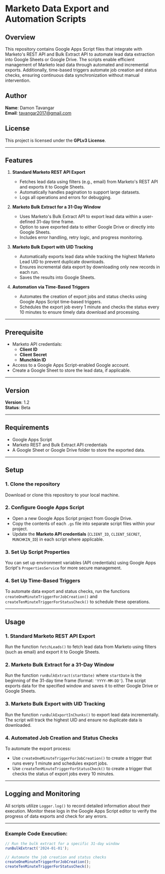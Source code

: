 # Marketo Data Export and Automation Scripts

## Overview

This repository contains Google Apps Script files that integrate with Marketo's REST API and Bulk Extract API to automate lead data extraction into Google Sheets or Google Drive. The scripts enable efficient management of Marketo lead data through automated and incremental exports. Additionally, time-based triggers automate job creation and status checks, ensuring continuous data synchronization without manual intervention.

## Author

**Name**: Damon Tavangar  
**Email**: tavangar2017@gmail.com  

## License

This project is licensed under the **GPLv3 License**.

---

## Features

1. **Standard Marketo REST API Export**
   - Fetches lead data using filters (e.g., email) from Marketo's REST API and exports it to Google Sheets.
   - Automatically handles pagination to support large datasets.
   - Logs all operations and errors for debugging.

2. **Marketo Bulk Extract for a 31-Day Window**
   - Uses Marketo's Bulk Extract API to export lead data within a user-defined 31-day time frame.
   - Option to save exported data to either Google Drive or directly into Google Sheets.
   - Includes error handling, retry logic, and progress monitoring.

3. **Marketo Bulk Export with UID Tracking**
   - Automatically exports lead data while tracking the highest Marketo Lead UID to prevent duplicate downloads.
   - Ensures incremental data export by downloading only new records in each run.
   - Saves the results into Google Sheets.

4. **Automation via Time-Based Triggers**
   - Automates the creation of export jobs and status checks using Google Apps Script time-based triggers.
   - Schedules the export job every 1 minute and checks the status every 10 minutes to ensure timely data download and processing.

---

## Prerequisite

- Marketo API credentials:
  - **Client ID**
  - **Client Secret**
  - **Munchkin ID**
- Access to a Google Apps Script-enabled Google account.
- Create a Google Sheet to store the lead data, if applicable.

---

## Version

**Version**: 1.2  
**Status**: Beta  

---

## Requirements

- Google Apps Script
- Marketo REST and Bulk Extract API credentials
- A Google Sheet or Google Drive folder to store the exported data.

---

## Setup

### 1. Clone the repository

Download or clone this repository to your local machine.

### 2. Configure Google Apps Script

- Open a new Google Apps Script project from Google Drive.
- Copy the contents of each `.gs` file into separate script files within your project.
- Update the **Marketo API credentials** (`CLIENT_ID`, `CLIENT_SECRET`, `MUNCHKIN_ID`) in each script where applicable.

### 3. Set Up Script Properties

You can set up environment variables (API credentials) using Google Apps Script's `PropertiesService` for more secure management.

### 4. Set Up Time-Based Triggers

To automate data export and status checks, run the functions `createOneMinuteTriggerForJobCreation()` and `createTenMinuteTriggerForStatusCheck()` to schedule these operations.

---

## Usage

### 1. **Standard Marketo REST API Export**
Run the function `fetchLeads()` to fetch lead data from Marketo using filters (such as email) and export it to Google Sheets.

### 2. **Marketo Bulk Extract for a 31-Day Window**
Run the function `runBulkExtract(startDate)` where `startDate` is the beginning of the 31-day time frame (format: `'YYYY-MM-DD'`). The script exports data for the specified window and saves it to either Google Drive or Google Sheets.

### 3. **Marketo Bulk Export with UID Tracking**
Run the function `runBulkExportInChunks()` to export lead data incrementally. The script will track the highest UID and ensure no duplicate data is downloaded.

### 4. **Automated Job Creation and Status Checks**
To automate the export process:
- Use `createOneMinuteTriggerForJobCreation()` to create a trigger that runs every 1 minute and schedules export jobs.
- Use `createTenMinuteTriggerForStatusCheck()` to create a trigger that checks the status of export jobs every 10 minutes.

---

## Logging and Monitoring

All scripts utilize `Logger.log()` to record detailed information about their execution. Monitor these logs in the Google Apps Script editor to verify the progress of data exports and check for any errors.

---

### Example Code Execution:

```javascript
// Run the bulk extract for a specific 31-day window
runBulkExtract('2024-01-01');

// Automate the job creation and status checks
createOneMinuteTriggerForJobCreation();
createTenMinuteTriggerForStatusCheck();
